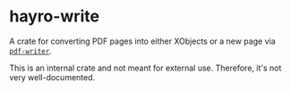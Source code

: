 # hayro-write

A crate for converting PDF pages into either XObjects or a new page via [`pdf-writer`](https://docs.rs/pdf-writer/).

This is an internal crate and not meant for external use. Therefore, it's not very
well-documented.